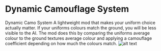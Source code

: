 # Dynamic Camouflage System
Dynamic Camo System
A lightweight mod that makes your uniform choice actually matter. If your uniforms colours match the ground, you will be less visible to the AI. The mod does this by comparing the uniforms average colour to the ground textures average colour and applying a camouflage coefficient depending on how much the colours match.
![alt text](https://steamuserimages-a.akamaihd.net/ugc/1806516206888105675/F2729E47582128176ACEA6BB4613405F99BF3EA3/?imw=5000&imh=5000&ima=fit&impolicy=Letterbox&imcolor=#000000&letterbox=false)
